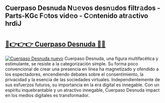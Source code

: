 ## Cuerpaso Desnuda N𝚞𝚎vos desn𝚞dos filtr𝚊dos - Parts-KGc F𝚘tos vid𝚎o - C𝚘ntenido atr𝚊ctivo hrdiJ

# <h2><a href="http://mb9c1n8.tromn.icu/?c=Cuerpaso+Desnuda">🔗👉👉👉 Cuerpaso Desnuda 🔗🔗</a></h2>

[![Cuerpaso Desnuda nuevo](https://i.imgur.com/pEAQMta.gif)](http://mb9c1n8.tromn.icu/?c=Cuerpaso+Desnuda)
Cuerpaso Desnuda, una figura multifacética y estimulante, se resiste a la categorización simple. Su forma poco convencional de crear una presencia en línea ha magnetizado y ofendido a los espectadores, encendiendo debates sobre el consentimiento, la privacidad y la esencia de las sociedades virtuales. Independientemente de sus esfuerzos futuros, su importancia en la era digital es innegable. Con un espíritu inquebrantable y un atractivo innegable, Cuerpaso Desnuda impact en los medios digitales es transformador.
